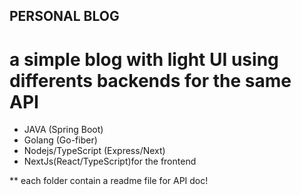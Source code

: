 ## PERSONAL BLOG

# a simple blog with light UI using differents backends for the same API

- JAVA (Spring Boot)
- Golang (Go-fiber)
- Nodejs/TypeScript (Express/Next)
- NextJs(React/TypeScript)for the frontend

\*\* each folder contain a readme file for API doc!
